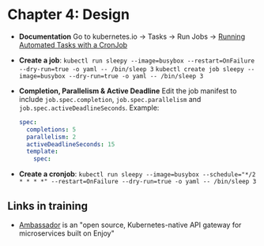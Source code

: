 # Chapter 4: Design

- **Documentation**
  Go to kubernetes.io -> Tasks -> Run Jobs -> [Running Automated Tasks with a CronJob](https://kubernetes.io/docs/tasks/job/automated-tasks-with-cron-jobs/)

- **Create a job**:
  `kubectl run sleepy --image=busybox --restart=OnFailure --dry-run=true -o yaml -- /bin/sleep 3`
  `kubectl create job sleepy --image=busybox --dry-run=true -o yaml -- /bin/sleep 3`

- **Completion, Parallelism & Active Deadline**
  Edit the job manifest to include `job.spec.completion`, `job.spec.parallelism` and `job.spec.activeDeadlineSeconds`. Example:

  ```yaml
  spec:
    completions: 5
    parallelism: 2
    activeDeadlineSeconds: 15
    template:
      spec:
  ```

- **Create a cronjob**:
  `kubectl run sleepy --image=busybox --schedule="*/2 * * * *" --restart=OnFailure --dry-run=true -o yaml -- /bin/sleep 3`

## Links in training

- [Ambassador](https://www.getambassador.io) is an "open source, Kubernetes-native API gateway for microservices built on Enjoy"
